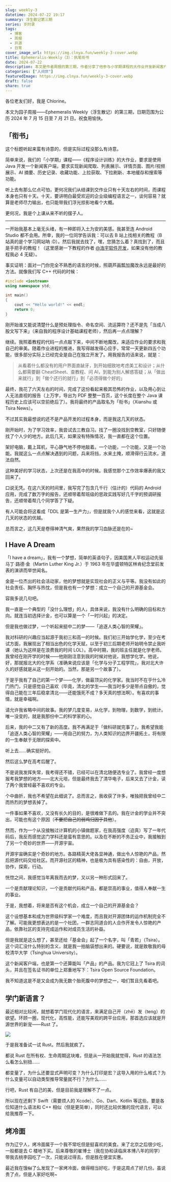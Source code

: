 ```yaml
---
slug: weekly-3
datetime: 2024-07-22 19:17
summary: 浮生散记第三期
series: 岁时录
tags:
  - 博客
  - 周报
  - 开源
  - 日常
cover_image_url: https://img.clnya.fun/weekly-3-cover.webp
title: Ephemeralis-Weekly（3）：执笔衔书
date: 2024-07-22
description: 本文是作者周报的第三期，作者分享了他参与小学期课程的大作业开发新闻客户端的经历。他通过学习教程、魔改代码，克服了时间紧迫和自身知识短缺的困难，最终成功完成了作业。此外，作者还谈到了他的梦想是成立一个自己的开源基金会，并介绍了自己最近想学习的新的编程语言Rust以及他喜欢的美食烤冷面。
categories: ["人间世"]
featuredImage: https://img.clnya.fun/weekly-3-cover.webp
draft: false
share: true
---
```

各位老友们好，我是 Chlorine。

本文为园子周报——Ephemeralis Weekly（浮生散记）的第三期，日期范围为公历 2024 年 7 月 15 日至 7 月 21 日。祝食用愉快。

## 「衔书」

这个标题听起来蛮有诗意的，但是实际过程没那么有诗意。

简单来说，我们的「小学期」课程——《程序设计训练》的大作业，要求是使用 Java 开发一个新闻客户端，要求实现新闻爬取、列表展示、详情页面、图片/视频展示、AI 摘要、历史记录、收藏功能、上拉获取、下拉刷新、本地缓存和搜索等功能。

听上去有那么亿点可怕，更何况我们从结课到交作业只有十天左右的时间，而课程本身也只有十天。十天，要讲明白最受欢迎的企业级编程语言之一，谈何容易？就算是老师尽力输出，也只能带我们浮光掠影地看个大概。

更何况，我是个上课从来不听的摆子人。

---

一开始我基本上毫无头绪，有一种即将入土为安的美感。我甚至连 Android Studio 都不会用。所幸，我的一位同学告诉我：可以去 B 站上找相关的教程（B 站真的是个学习网站呐 :D）。然后我就去找了，嘿，您猜怎么着？真找到了，而且是手把手的教程！（这里感谢一下教程的作者 [@浩宇软件开发](https://space.bilibili.com/492354901)，如果没有他的教程我必 4 无疑）。

事实证明：面对一门你完全不熟悉的语言的时候，照葫芦画瓢加魔改永远是最好的方法。就像我们写 C++ 代码的时候：

```cpp
#include <iostream>
using namespace std;

int main()
{
    cout << "Hello world!" << endl;
    return 0;
}
```

刚开始谁又能说清楚什么是预处理指令、命名空间、流运算符？还不是先「当成八股文写下来」（来自我的程序设计基础课程老师），然后再一点点理解？

继续。我照着教程的代码一点点敲下来，中间不断地魔改，来适应作业的要求和我自己的审美。随着作业进程的推进，我写得越发得心应手，常常一天更新四五个功能，很多部分实际上已经完全是自己在独立开发了。用我报告的话来说，就是：

> 从看着什么都没有的用户界面直龇牙，到开始细致地考虑美工和设计；从什么都需要翻 CheatSheet、查教程、问 AI，到能为别人解惑答疑；从「做出来就行」到「做个还行的就行」到「必须得做个好的」

最终，我花了六天左右的时间，完成了这份看起来极其恐怖的作业，以及用心到让人无法直视的报告（上万字，导出为 PDF 整整一百页，这个长度在整个 Java 课程历史上应该可以空前绝后了）。我将最终的产品取名为「衔书」（Xianshu 或 Tsira News）。

不过其实我最想说的还不是产品开发的过程本身，而是我这几天的状态。

刚开始时，为了学习效率，我尝试去三教自习。找了一圈没找到空教室，只好随便找了个人少的地方。此后几天，如果没有特殊情况，我一直都在这个位置。

架好电脑，戴上耳机，平心静气地不停地敲着。一个功能，一个功能，又是一个功能。我就这么一点点解决遇到的问题，兵来将挡，水来土掩，顺滑得行云流水，道法自然。

这种美好的学习状态，上次还是在我高中的时候。我感觉那个工作效率爆表的我又回来了。

口说无凭。在这六天的时间里，我写完了包含几千行（估计的）代码的 Android 应用，完成了数万字的报告，还顺带着帮班级的思政实践写好几千字的预调研报告，还顺带着帮几个同学答了下疑。

有人可能会将这看成「DDL 是第一生产力」，但是就我个人的感觉来看，这就是这几天的状态的优越。

总而言之，这几天是卷得神清气爽，果然我的学习血脉还是在的~

## I Have A Dream

「I have a dream」，我有一个梦想，简单的英语句子，因美国黑人平权运动先驱马丁·路德·金（Martin Luther King Jr.）于 1963 年在华盛顿特区林肯纪念堂前发表的演讲而举世闻名。

金是一位杰出的社会活动家，他的梦想就是实现社会的正义与平等。我没有如此的社会责任、胸怀与热忱，但是我也有一个梦想：成立一个自己的开源基金会。

容我多说几句吧。

我一直是一个典型的「没什么理想」的人，具体来说，我没有什么明确的目标和方向。就连当初选择计金，也可以算是一个「一时兴起」的决定。

但是我也做过梦，一个听起来挺中二的梦——「追逐人类心智的荣耀」。

我对科研的兴趣应当起源于我初三和高一的时候。我们初三开始学化学，至少在考试方面，我展现出了相当出色的化学天赋，以至于初三后期老师开始明令禁止我听课（她认为这样是在浪费我的时间 LOL）。高中时期，我的班主任就是化学老师。我曾经在刚开学的时候——他刚刚注意到我的时候对他说，我想学化学。他说，好，那就报北大的化学系（准确来说应该是「化学与分子工程学院」，我对北大许久的好感就是从这一刻开始的。当然，那是另一个故事了）。

于是乎我有了自己的第一个梦——化学，做最顶尖的化学家。我当时不在乎什么冷门热门，只是感觉自己喜欢（毕竟，清北的学生——我当时多少是带点自傲的，觉得自己能在三年后稳拿清北——还能饿死不成？多天真的想法啊）。有喜欢的事情，就是幸福啊。

请允许我省略中间的故事。我的梦几度变易，从化学，到物理，到数学，到统计。唯一没变的，就是我那份中二的科学家的心。

后来，我的中二又有了新的高度。我不再满足于「做科研就完事了」，我希望我能「追逐人类心智的荣耀」——用自己的努力，为人类知识的边界开疆拓土，将有限的一生奉献于无限的探索中。

听上去……确实挺好的。

然后这么梦在高考后醒了。

不是说我发挥失常，我考得还不错，已经可以在清北随便选专业了。我曾经一度想报考我梦想的地方——北大元培，但是最终我去了清华电子，后来又去了计金，读了两个我曾经最不喜欢的专业。

个中曲折，我也不希望在此细说了。总而言之，我收获了许多，唯独把我曾经中二而热烈的梦想丢掉了。

一件事如果不喜欢，又没有长久的目的，是很难做下去的。我在计金的学业并不突出，可能也有这个原因（~~不要把自己的弱鸡归因于其他~~）。

然而，作为一个从没接触过计算机的小镇做题家，在我高强度（迫真）写了一年代码后，我反而感觉这门学科还是蛮有意思的。以及在不断的不务正业中，我接触到了另一个奇妙的世界——开源宇宙。

开源宇宙确实是个奇妙的地方。各路精英大佬各显神通，做出令人惊艳的产品，然后把源代码交给社区。而开源社区的精神，也是极为具有感染性的：自由，开放，协作，探索，行动。

恍惚之间，我感觉当年离我而去的梦，又以另一种形式回来了。

一个是贡献理论知识，一个是贡献代码和产品，都是崇高的事业，值得人奉献一生的事业。

于是，我想着，将来是否有这个机会，成立一个自己的开源基金会？

这个设想基本和成为世界级科学家一个难度，而且我对开源团体的运作机制完全不了解。可能我更想表达的是一个社团，一群志同道合的人合作开发令人惊艳的产品，依靠社区的支持完成运作和对成员生活的补益。

但是我就是这么想了，甚至还给「基金会」起了一个名字，叫「青若」（Tsira）。这个词汇没什么特别的含义，就是我一拍脑袋想出来的。硬要说，就是致敬我的母校清华大学（Tsinghua University）。

这个新闻客户端，也是第一个还算能叫「产品」的产品。我为它冠上了 Tsira 的词头，并且在签名证书的单位上郑重地写下：Tsira Open Source Foundation。

我不知道这是不是又会成为我无数个胎死腹中的梦想之一，咱们暂且先看着吧。

## 学门新语言？

最近相对比较闲，就想着学门现代化的语言，来满足自己开（zhē）发（teng）的欲望。环顾一圈，现代化，高性能，还能写美观的跨平台应用，那首选应该就是开源世界的新宠——Rust 了。

![](https://img.clnya.fun/weekly-3.avif)

于是我准备试一试 Rust。然后我就疯了。

都说 Rust 在所有权、生命周期这块难，但是从一开始我就觉得，Rust 的语法怎么看怎么别扭……

都变量了，为什么还要显式声明可变？为什么打印是宏？这导入用的什么格式？为什么变量可以自动类型推导常量就不行？为什么……

行吧，Rust 有自己的美，但是目前我是理解不了一点。

所以现在还剩下 Swift（需要烦人的 Xcode）、Go、Dart、Kotlin 等这些。要是各位知道什么语法和 C++ 相似（但是更简单），同时还比较优雅的现代语言，可以给我推荐一下。

## 烤冷面

作为辽宁人，烤冷面属于一个我不常吃但是挺喜欢的美食。来了北京之后很少吃，一般都是去 C 楼地下买。后来尊敬的崔博士（我在协和读临床本博八年的同学）带我去桃李园吃了一次，只能说过得去，但是胜在便宜实惠。

最近我在饿~~似~~了么发现了一家烤冷面，做得相当好吃，于是这周点了好几份。虽说贵了点，但是人家好吃啊~
